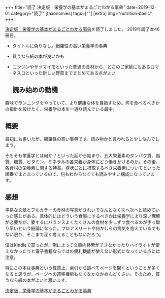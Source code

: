 +++
title="読了 決定版　栄養学の基本がまるごとわかる事典"
date=2019-12-01
category="読了"
[taxonomies]
tags=[""]
[extra]
img="nutrition-basic"
+++

[決定版　栄養学の基本がまるごとわかる事典](https://amzn.to/2UkUnih)を読了しました。
2019年読了本46冊目。

* タイトルに偽りなし。網羅性の高い栄養学の事典
* 買うなら紙の本が良いかも
* ニンジンやサツマイモといった普通の食材から、どこのご家庭にもあるロマネスコといった新しい野菜までまとめてある点がよい

  ## 読み始めの動機

趣味でランニングをやっていて、より健康な体を目指すため。何を食べるべきかの指針を設けたく、栄養学の本を一通り読んでいる最中。

## 概要

最初にも書いたが、網羅性の高い事典です。読み物かと言われると少し悩んでしまう。

そもそも栄養学とは何か？といった話から始まり、五大栄養素のタンパク質、脂質、糖質、ビタミン、ミネラルの各栄養が身体にどう働きかけるのか。その後、各食材の栄養素に関する特長。症状ごとに摂取するべき栄養素についてといった順番でまとまっているので、何もわからなくても読みやすい構成になっています。

## 感想

平易な文章とフルカラーの食材の写真がきれいでなんとなく次へ次へと読めていった感じがある。具体的にはどういう食事にするべきかは栄養学により深い理解が必要だが、要するにバランスよくたくさんの食材を少しずつ食べるのが手っ取り早いという結論になった。プロアスリートや何かしらの病気を抱えているでもない限り、そこまで深く考えることもないだろう。

僕はKindleで買ったが、例によって文章内検索ができなかったりハイライトが使えなかったりと電子書籍ならではの便利機能が使えない形式になっている点には注意。

特にこの本は事典という性質上、索引から調べてページを開くということが多くなると思うが、ページへの遷移機能もなくなかなかめんどくさい。そのため、買うなら紙の本がよいと思います。

[決定版　栄養学の基本がまるごとわかる事典](https://amzn.to/2UkUnih)
